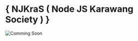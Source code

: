 # { NJKraS ( Node JS Karawang Society ) }

![Comming Soon](https://github.com/user-attachments/assets/6b1f1dc0-41f6-4669-85e5-aa6888bd6511)

